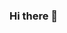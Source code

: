 ### Hi there 👋

<!--
MARCOS FERNANDO ROHLOFF - Marechal Cândido Rondon/PR

#### Full-Stack Developer

## Sobre Mim
